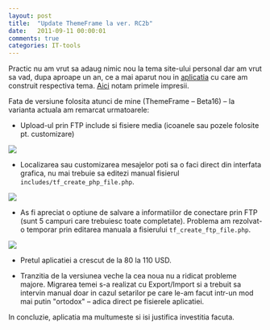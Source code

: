 ```yaml
---
layout: post
title:  "Update ThemeFrame la ver. RC2b"
date:   2011-09-11 00:00:01
comments: true
categories: IT-tools
---
```


Practic nu am vrut sa adaug nimic nou la tema site-ului personal dar am vrut sa vad, dupa aproape un an, ce a mai aparut nou in [aplicatia](http://themeframe.com) cu care am construit respectiva tema. [Aici](http://maran.ro/2010/11/21/myblogcustomizare-cu-themeframe) notam primele impresii.

Fata de versiune folosita atunci de mine (ThemeFrame – Beta16) – la varianta actuala am remarcat urmatoarele:

-  Upload-ul prin FTP include si fisiere media (icoanele sau pozele folosite pt. customizare)

![](https://dl.dropboxusercontent.com/u/43065769/blog/images/2011/ThemeFrame-Ftp-Img.png)

- Localizarea sau customizarea mesajelor poti sa o faci direct din interfata grafica, nu mai trebuie sa editezi manual fisierul `includes/tf_create_php_file.php`.

![](https://dl.dropboxusercontent.com/u/43065769/blog/images/2011/ThemeFrame-CustomText.png)

- As fi apreciat o optiune de salvare a informatiilor de conectare prin FTP (sunt 5 campuri care trebuiesc toate completate). Problema am rezolvat-o temporar prin editarea manuala a fisierului `tf_create_ftp_file.php`.

![](https://dl.dropboxusercontent.com/u/43065769/blog/images/2011/ThemeFrame-FtpSave.png)

- Pretul aplicatiei a crescut de la 80 la 110 USD.

- Tranzitia de la versiunea veche la cea noua nu a ridicat probleme majore. Migrarea temei s-a realizat cu Export/Import si a trebuit sa intervin manual doar in cazul setarilor pe care le-am facut intr-un mod mai putin "ortodox" – adica direct pe fisierele aplicatiei.

In concluzie,  aplicatia ma multumeste si isi justifica investitia facuta.